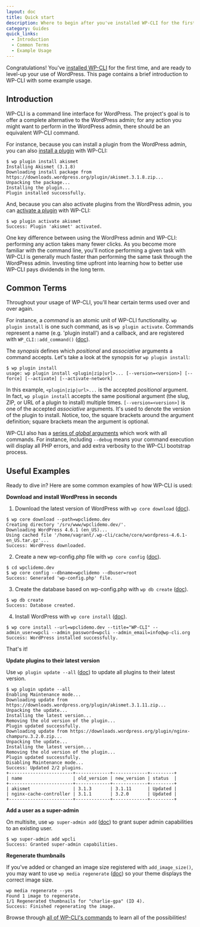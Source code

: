 ```yaml
---
layout: doc
title: Quick start
description: Where to begin after you've installed WP-CLI for the first time.
category: Guides
quick_links:
  - Introduction
  - Common Terms
  - Example Usage
---
```


Congratulations! You've [installed WP-CLI](/docs/installing/) for the first time, and are ready to level-up your use of WordPress. This page contains a brief introduction to WP-CLI with some example usage.

## Introduction

WP-CLI is a command line interface for WordPress. The project's goal is to offer a complete alternative to the WordPress admin; for any action you might want to perform in the WordPress admin, there should be an equivalent WP-CLI command.

For instance, because you can install a plugin from the WordPress admin, you can also [install a plugin](/commands/plugin/install/) with WP-CLI:

    $ wp plugin install akismet
    Installing Akismet (3.1.8)
    Downloading install package from https://downloads.wordpress.org/plugin/akismet.3.1.8.zip...
    Unpacking the package...
    Installing the plugin...
    Plugin installed successfully.

And, because you can also activate plugins from the WordPress admin, you can [activate a plugin](/commands/plugin/activate/) with WP-CLI:

    $ wp plugin activate akismet
    Success: Plugin 'akismet' activated.

One key difference between using the WordPress admin and WP-CLI: performing any action takes many fewer clicks. As you become more familiar with the command line, you'll notice performing a given task with WP-CLI is generally much faster than performing the same task through the WordPress admin. Investing time upfront into learning how to better use WP-CLI pays dividends in the long term.

## Common Terms

Throughout your usage of WP-CLI, you'll hear certain terms used over and over again.

For instance, a _command_ is an atomic unit of WP-CLI functionality. `wp plugin install` is one such command, as is `wp plugin activate`. Commands represent a name (e.g. 'plugin install') and a callback, and are registered with `WP_CLI::add_command()` ([doc](/docs/internal-api/wp-cli-add-command/)).

The _synopsis_ defines which _positional_ and _associative_ arguments a command accepts. Let's take a look at the synopsis for `wp plugin install`:

    $ wp plugin install
    usage: wp plugin install <plugin|zip|url>... [--version=<version>] [--force] [--activate] [--activate-network]

In this example, `<plugin|zip|url>...` is the accepted _positional_ argument. In fact, `wp plugin install` accepts the same positional argument (the slug, ZIP, or URL of a plugin to install) multiple times. `[--version=<version>]` is one of the accepted _associative_ arguments. It's used to denote the version of the plugin to install. Notice, too, the square brackets around the argument definition; square brackets mean the argument is optional.

WP-CLI also has a [series of _global_ arguments](/config/) which work with all commands. For instance, including `--debug` means your command execution will display all PHP errors, and add extra verbosity to the WP-CLI bootstrap process.

## Useful Examples

Ready to dive in? Here are some common examples of how WP-CLI is used:

**Download and install WordPress in seconds**

1. Download the latest version of WordPress with `wp core download` ([doc](/commands/core/download/)).

```
$ wp core download --path=wpclidemo.dev
Creating directory '/srv/www/wpclidemo.dev/'.
Downloading WordPress 4.6.1 (en_US)...
Using cached file '/home/vagrant/.wp-cli/cache/core/wordpress-4.6.1-en_US.tar.gz'...
Success: WordPress downloaded.
```

2. Create a new wp-config.php file with `wp core config` ([doc](/commands/core/config/)).

```
$ cd wpclidemo.dev
$ wp core config --dbname=wpclidemo --dbuser=root
Success: Generated 'wp-config.php' file.
```

3. Create the database based on wp-config.php with `wp db create` ([doc](/commands/db/create/)).

```
$ wp db create
Success: Database created.
```

4. Install WordPress with `wp core install` ([doc](/commands/core/install/)).

```
$ wp core install --url=wpclidemo.dev --title="WP-CLI" --admin_user=wpcli --admin_password=wpcli --admin_email=info@wp-cli.org
Success: WordPress installed successfully.
```

That's it!

**Update plugins to their latest version**

Use `wp plugin update --all` ([doc](/commands/plugin/update/)) to update all plugins to their latest version.

```
$ wp plugin update --all
Enabling Maintenance mode...
Downloading update from https://downloads.wordpress.org/plugin/akismet.3.1.11.zip...
Unpacking the update...
Installing the latest version...
Removing the old version of the plugin...
Plugin updated successfully.
Downloading update from https://downloads.wordpress.org/plugin/nginx-champuru.3.2.0.zip...
Unpacking the update...
Installing the latest version...
Removing the old version of the plugin...
Plugin updated successfully.
Disabling Maintenance mode...
Success: Updated 2/2 plugins.
+------------------------+-------------+-------------+---------+
| name                   | old_version | new_version | status  |
+------------------------+-------------+-------------+---------+
| akismet                | 3.1.3       | 3.1.11      | Updated |
| nginx-cache-controller | 3.1.1       | 3.2.0       | Updated |
+------------------------+-------------+-------------+---------+
```

**Add a user as a super-admin**

On multisite, use `wp super-admin add` ([doc](/commands/super-admin/add/)) to grant super admin capabilities to an existing user.

```
$ wp super-admin add wpcli
Success: Granted super-admin capabilities.
```

**Regenerate thumbnails**

If you've added or changed an image size registered with `add_image_size()`, you may want to use `wp media regenerate` ([doc](/commands/media/regenerate/)) so your theme displays the correct image size.

```
wp media regenerate --yes
Found 1 image to regenerate.
1/1 Regenerated thumbnails for "charlie-gpa" (ID 4).
Success: Finished regenerating the image.
```

Browse through [all of WP-CLI's commands](/commands/) to learn all of the possibilities!
